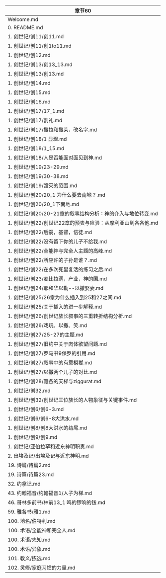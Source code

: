 
| 章节60                                  |
| ------------------------------------- |
| Welcome.md                            |
| 0. README.md                          |
| 1. 创世记/创11/创11.md                     |
| 1. 创世记/创11/创1to11.md                  |
| 1. 创世记/创12.md                         |
| 1. 创世记/创13/创13_13.md                  |
| 1. 创世记/创13/创13.md                     |
| 1. 创世记/创14.md                         |
| 1. 创世记/创15.md                         |
| 1. 创世记/创16.md                         |
| 1. 创世记/创17/17_1.md                    |
| 1. 创世记/创17/割礼.md                      |
| 1. 创世记/创17/撒拉和撒莱，改名字.md               |
| 1. 创世记/创18/1 显现.md                    |
| 1. 创世记/创18/1_15.md                    |
| 1. 创世记/创18/人是否能面对面见到神.md              |
| 1. 创世记/创19/23-29.md                   |
| 1. 创世记/创19/30-38.md                   |
| 1. 创世记/创19/毁灭的范围.md                   |
| 1. 创世记/创20/20_1 为什么要去南地？.md           |
| 1. 创世记/创20/20_1下南地.md                 |
| 1. 创世记/创20/20-21章的叙事结构分析：神的介入与地位转变.md |
| 1. 创世记/创22/创世记22章的预表与应验：从摩利亚山到各各他.md  |
| 1. 创世记/创22/后嗣，基督，信徒.md                |
| 1. 创世记/创22/没有留下你的儿子不给我.md             |
| 1. 创世记/创22/全能神与完全人主题的高峰.md            |
| 1. 创世记/创22/所应许的子孙是谁？.md               |
| 1. 创世记/创22/在多次死里复活的练习之后.md            |
| 1. 创世记/创23/麦比拉洞，产业，神的国.md             |
| 1. 创世记/创24/耶和华以勒--以撒娶妻.md             |
| 1. 创世记/创25/26章为什么插入到25和27之间.md        |
| 1. 创世记/创25/关于插入的进一步解释.md              |
| 1. 创世记/创26/创世记族长叙事的三重转折结构分析.md        |
| 1. 创世记/创26/戏玩、以撒、笑.md                 |
| 1. 创世记/创27/25-27的主题.md                |
| 1. 创世记/创27/旧约中关于肉体欲望问题.md             |
| 1. 创世记/创27/罗马书9保罗的引用.md               |
| 1. 创世记/创27/叙事中的有意模糊.md                |
| 1. 创世记/创27/以撒两个儿子的对比.md               |
| 1. 创世记/创28/雅各的天梯与ziggurat.md          |
| 1. 创世记/创32.md                         |
| 1. 创世记/创32/创世记三位族长的人物象征与关键事件.md       |
| 1. 创世记/创6/创6-3.md                     |
| 1. 创世记/创6/创6-8大洪水.md                  |
| 1. 创世记/创8/创8大洪水的结尾.md                 |
| 1. 创世记/创9/创9.md                       |
| 1. 创世记/亚伯拉罕和近东神明职责.md                 |
| 2. 出埃及记/出埃及记与近东神明.md                  |
| 19. 诗篇/诗篇2.md                         |
| 19. 诗篇/诗篇23.md                        |
| 32. 约拿记.md                            |
| 43. 约翰福音/约翰福音1/人子为梯.md                |
| 46. 哥林多前书/林前13_1 鸣的锣响的钹.md            |
| 59. 雅各书/雅1.md                         |
| 100. 地名/伯特利.md                        |
| 100. 术语/全能神和完全人.md                    |
| 100. 术语/先知.md                         |
| 100. 术语/异象.md                         |
| 101. 教义/拣选.md                         |
| 102. 灵修/家庭习惯的力量.md                    |
